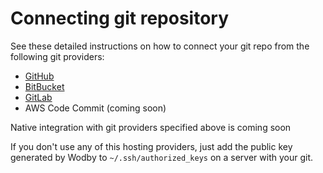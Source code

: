 # Connecting git repository

See these detailed instructions on how to connect your git repo from the following git providers:

* [GitHub](github.md)
* [BitBucket](bitbucket.md)
* [GitLab](gitlab.md)
* AWS Code Commit (coming soon)

Native integration with git providers specified above is coming soon

If you don't use any of this hosting providers, just add the public key generated by Wodby to `~/.ssh/authorized_keys` on a server with your git.

